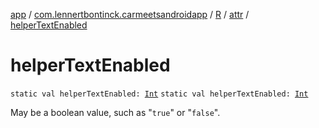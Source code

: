 [app](../../../index.md) / [com.lennertbontinck.carmeetsandroidapp](../../index.md) / [R](../index.md) / [attr](index.md) / [helperTextEnabled](./helper-text-enabled.md)

# helperTextEnabled

`static val helperTextEnabled: `[`Int`](https://kotlinlang.org/api/latest/jvm/stdlib/kotlin/-int/index.html)
`static val helperTextEnabled: `[`Int`](https://kotlinlang.org/api/latest/jvm/stdlib/kotlin/-int/index.html)

May be a boolean value, such as "`true`" or "`false`".

